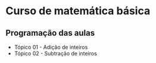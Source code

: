  # Curso de matemática básica

 ## Programação das aulas

 * Tópico 01 - Adição de inteiros
 * Tópico 02 - Subtração de inteiros